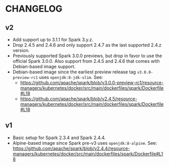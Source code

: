 # CHANGELOG

## v2

- Add support up to 3.1.1 for Spark 3.y.z.
- Drop 2.4.5 and 2.4.6 and only support 2.4.7 as the last supported 2.4.z version.
- Previously supported Spark 3.0.0 previews, but drop in favor to use
  the official Spark 3.0.0. Also support from 2.4.5 and 2.4.6 that comes
  with Debian-based image support.
- Debian-based image since the earliest preview release tag
  `v3.0.0-preview-rc1` uses `openjdk:8-jdk-slim`. See:
  - <https://github.com/apache/spark/blob/v3.0.0-preview-rc1/resource-managers/kubernetes/docker/src/main/dockerfiles/spark/Dockerfile#L18>
  - <https://github.com/apache/spark/blob/v2.4.5/resource-managers/kubernetes/docker/src/main/dockerfiles/spark/Dockerfile#L18>

## v1

- Basic setup for Spark 2.3.4 and Spark 2.4.4.
- Alpine-based image since Spark pre-v3 uses `openjdk:8-alpine`. See:
  <https://github.com/apache/spark/blob/v2.4.4/resource-managers/kubernetes/docker/src/main/dockerfiles/spark/Dockerfile#L18>
